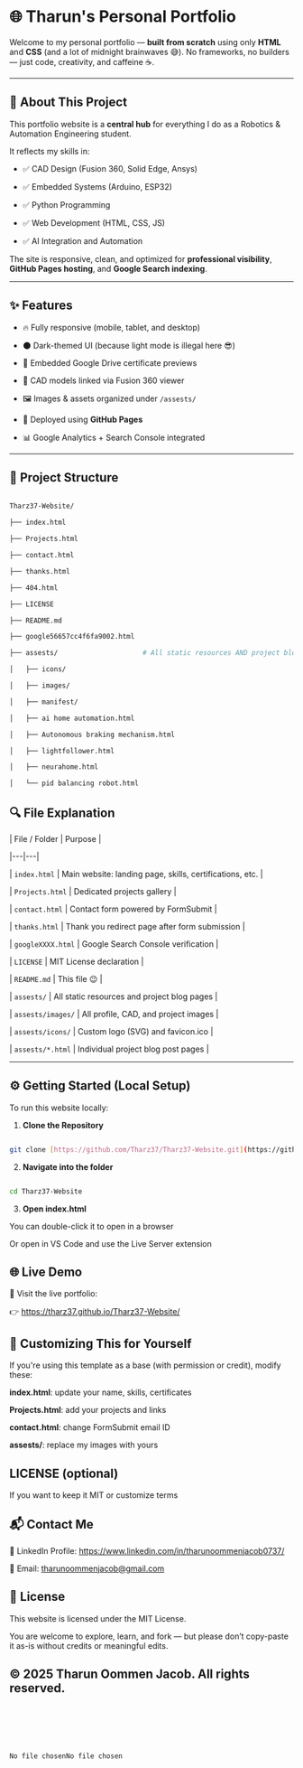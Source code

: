 
# 🌐 Tharun's Personal Portfolio



Welcome to my personal portfolio — **built from scratch** using only **HTML** and **CSS** (and a lot of midnight brainwaves 😅). No frameworks, no builders — just code, creativity, and caffeine ☕.



---



## 🧠 About This Project



This portfolio website is a **central hub** for everything I do as a Robotics & Automation Engineering student.  

It reflects my skills in:



- ✅ CAD Design (Fusion 360, Solid Edge, Ansys)

- ✅ Embedded Systems (Arduino, ESP32)

- ✅ Python Programming

- ✅ Web Development (HTML, CSS, JS)

- ✅ AI Integration and Automation



The site is responsive, clean, and optimized for **professional visibility**, **GitHub Pages hosting**, and **Google Search indexing**.



---



## ✨ Features



- 🔥 Fully responsive (mobile, tablet, and desktop)

- 🌑 Dark-themed UI (because light mode is illegal here 😎)

- 📜 Embedded Google Drive certificate previews

- 📁 CAD models linked via Fusion 360 viewer

- 🖼️ Images & assets organized under `/assests/`

- 🚀 Deployed using **GitHub Pages**

- 📊 Google Analytics + Search Console integrated



---



## 📁 Project Structure



```bash

Tharz37-Website/

├── index.html

├── Projects.html

├── contact.html

├── thanks.html

├── 404.html

├── LICENSE

├── README.md

├── google56657cc4f6fa9002.html

├── assests/                     # All static resources AND project blogs

│   ├── icons/

│   ├── images/

│   ├── manifest/

│   ├── ai home automation.html

│   ├── Autonomous braking mechanism.html

│   ├── lightfollower.html

│   ├── neurahome.html

│   └── pid balancing robot.html

````



## 🔍 File Explanation



| File / Folder | Purpose |

|---|---|

| `index.html` | Main website: landing page, skills, certifications, etc. |

| `Projects.html` | Dedicated projects gallery |

| `contact.html` | Contact form powered by FormSubmit |

| `thanks.html` | Thank you redirect page after form submission |

| `googleXXXX.html` | Google Search Console verification |

| `LICENSE` | MIT License declaration |

| `README.md` | This file 😉 |

| `assests/` | All static resources and project blog pages |

| `assests/images/` | All profile, CAD, and project images |

| `assests/icons/` | Custom logo (SVG) and favicon.ico |

| `assests/*.html` | Individual project blog post pages |



-----



## ⚙️ Getting Started (Local Setup)



To run this website locally:



1.  **Clone the Repository**



<!-- end list -->



```bash

git clone [https://github.com/Tharz37/Tharz37-Website.git](https://github.com/Tharz37/Tharz37-Website.git)

```



2.  **Navigate into the folder**



<!-- end list -->



```bash

cd Tharz37-Website

```



3.  **Open index.html**



You can double-click it to open in a browser



Or open in VS Code and use the Live Server extension



## 🌐 Live Demo



🔗 Visit the live portfolio:

👉 https://tharz37.github.io/Tharz37-Website/



## 🧪 Customizing This for Yourself



If you're using this template as a base (with permission or credit), modify these:



**index.html**: update your name, skills, certificates



**Projects.html**: add your projects and links



**contact.html**: change FormSubmit email ID



**assests/**: replace my images with yours



## LICENSE (optional)



If you want to keep it MIT or customize terms



## 📬 Contact Me



🔗 LinkedIn Profile: https://www.linkedin.com/in/tharunoommenjacob0737/



📧 Email: tharunoommenjacob@gmail.com



## 📄 License



This website is licensed under the MIT License.

You are welcome to explore, learn, and fork — but please don’t copy-paste it as-is without credits or meaningful edits.



## © 2025 Tharun Oommen Jacob. All rights reserved.



````






No file chosenNo file chosen
